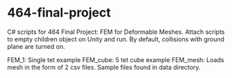 # 464-final-project

C# scripts for 464 Final Project: FEM for Deformable Meshes. Attach scripts to empty children object on Unity and run. By default, collisions with ground plane are turned on.

FEM_1: Single tet example
FEM_cube: 5 tet cube example
FEM_mesh: Loads mesh in the form of 2 csv files. Sample files found in data directory.
